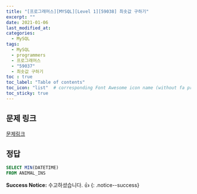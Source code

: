 ```yaml
---
title: "[프로그래머스][MYSQL][Level 1][59038] 최솟값 구하기"
excerpt: ""
date: 2021-01-06
last_modified_at: 
categories:
  - MySQL
tags:
  - MySQL
  - programmers
  - 프로그래머스
  - "59037"
  - 최솟값 구하기
toc : true
toc_label: "Table of contents"
toc_icon: "list"  # corresponding Font Awesome icon name (without fa prefix)
toc_sticky: true
---
```


## 문제 링크

[문제링크](https://programmers.co.kr/learn/courses/30/lessons/59038)   

## 정답

```sql
SELECT MIN(DATETIME)
FROM ANIMAL_INS
```

**Success Notice:**
수고하셨습니다. :+1:
{: .notice--success}